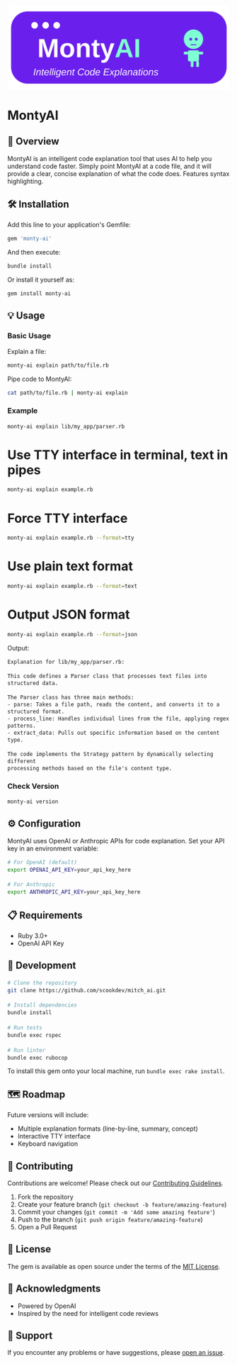 <div align="center">
  <img src="montyai-logo.svg" alt="MitchAI" width="500">
</div>

# MontyAI

## 🚀 Overview

MontyAI is an intelligent code explanation tool that uses AI to help you
understand code faster. Simply point MontyAI at a code file, and it will provide
a clear, concise explanation of what the code does. Features syntax highlighting.

## 🛠️ Installation

Add this line to your application's Gemfile:

```ruby
gem 'monty-ai'
```

And then execute:

```bash
bundle install
```

Or install it yourself as:

```bash
gem install monty-ai
```

## 💡 Usage

### Basic Usage

Explain a file:

```bash
monty-ai explain path/to/file.rb
```

Pipe code to MontyAI:

```bash
cat path/to/file.rb | monty-ai explain
```

### Example

```bash
monty-ai explain lib/my_app/parser.rb
```

# Use TTY interface in terminal, text in pipes

```bash
monty-ai explain example.rb
```

# Force TTY interface

```bash
monty-ai explain example.rb --format=tty
```

# Use plain text format

```bash
monty-ai explain example.rb --format=text
```

# Output JSON format

```bash
monty-ai explain example.rb --format=json
```

Output:

```
Explanation for lib/my_app/parser.rb:

This code defines a Parser class that processes text files into structured data.

The Parser class has three main methods:
- parse: Takes a file path, reads the content, and converts it to a structured format.
- process_line: Handles individual lines from the file, applying regex patterns.
- extract_data: Pulls out specific information based on the content type.

The code implements the Strategy pattern by dynamically selecting different
processing methods based on the file's content type.
```

### Check Version

```bash
monty-ai version
```

## ⚙️ Configuration

MontyAI uses OpenAI or Anthropic APIs for code explanation. Set your API key in
an environment variable:

```bash
# For OpenAI (default)
export OPENAI_API_KEY=your_api_key_here

# For Anthropic
export ANTHROPIC_API_KEY=your_api_key_here
```

## 📋 Requirements

- Ruby 3.0+
- OpenAI API Key

## 🧪 Development

```bash
# Clone the repository
git clone https://github.com/scookdev/mitch_ai.git

# Install dependencies
bundle install

# Run tests
bundle exec rspec

# Run linter
bundle exec rubocop
```

To install this gem onto your local machine, run `bundle exec rake install`.

## 🗺️ Roadmap

Future versions will include:

- Multiple explanation formats (line-by-line, summary, concept)
- Interactive TTY interface
- Keyboard navigation

## 🤝 Contributing

Contributions are welcome! Please check out our [Contributing Guidelines](CONTRIBUTING.md).

1. Fork the repository
2. Create your feature branch (`git checkout -b feature/amazing-feature`)
3. Commit your changes (`git commit -m 'Add some amazing feature'`)
4. Push to the branch (`git push origin feature/amazing-feature`)
5. Open a Pull Request

## 📄 License

The gem is available as open source under the terms of the [MIT License](https://opensource.org/licenses/MIT).

## 🙌 Acknowledgments

- Powered by OpenAI
- Inspired by the need for intelligent code reviews

## 💬 Support

If you encounter any problems or have suggestions, please [open an issue](https://github.com/scookdev/monty_ai/issues).
